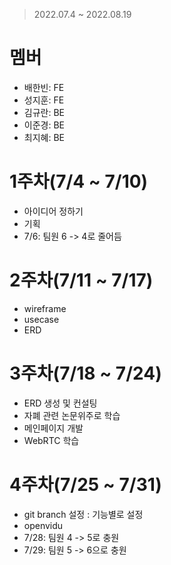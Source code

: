> 2022.07.4 ~ 2022.08.19

# 멤버
- 배한빈: FE
- 성지훈: FE
- 김규란: BE
- 이준경: BE
- 최지혜: BE

# 1주차(7/4 ~ 7/10)
- 아이디어 정하기
- 기획
- 7/6: 팀원 6 -> 4로 줄어듬

# 2주차(7/11 ~ 7/17)
- wireframe
- usecase
- ERD

# 3주차(7/18 ~ 7/24)
- ERD 생성 및 컨설팅
- 자폐 관련 논문위주로 학습
- 메인페이지 개발
- WebRTC 학습

# 4주차(7/25 ~ 7/31)
- git branch 설정 : 기능별로 설정
- openvidu
- 7/28: 팀원 4 -> 5로 충원
- 7/29: 팀원 5 -> 6으로 충원
